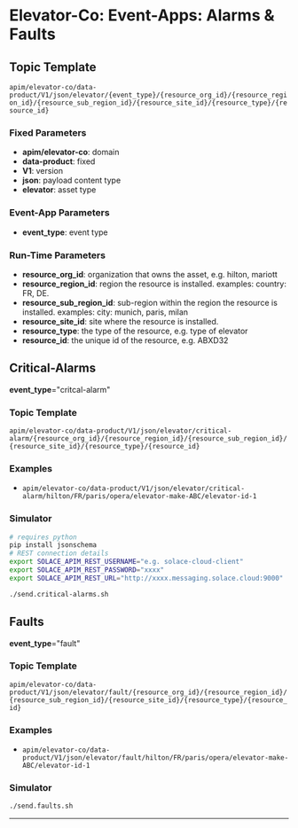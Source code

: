 # Elevator-Co: Event-Apps: Alarms & Faults

## Topic Template

`apim/elevator-co/data-product/V1/json/elevator/{event_type}/{resource_org_id}/{resource_region_id}/{resource_sub_region_id}/{resource_site_id}/{resource_type}/{resource_id}`

### Fixed Parameters

  - **apim/elevator-co**: domain
  - **data-product**: fixed
  - **V1**: version
  - **json**: payload content type
  - **elevator**: asset type

### Event-App Parameters

  - **event_type**: event type

### Run-Time Parameters

  - **resource_org_id**: organization that owns the asset, e.g. hilton, mariott
  - **resource_region_id**: region the resource is installed. examples: country: FR, DE.
  - **resource_sub_region_id**: sub-region within the region the resource is installed. examples: city: munich, paris, milan
  - **resource_site_id**: site where the resource is installed.
  - **resource_type**: the type of the resource, e.g. type of elevator
  - **resource_id**: the unique id of the resource, e.g. ABXD32

## Critical-Alarms

**event_type**="critcal-alarm"

### Topic Template

`apim/elevator-co/data-product/V1/json/elevator/critical-alarm/{resource_org_id}/{resource_region_id}/{resource_sub_region_id}/{resource_site_id}/{resource_type}/{resource_id}`

### Examples

- `apim/elevator-co/data-product/V1/json/elevator/critical-alarm/hilton/FR/paris/opera/elevator-make-ABC/elevator-id-1`

### Simulator

````bash
# requires python
pip install jsonschema
# REST connection details
export SOLACE_APIM_REST_USERNAME="e.g. solace-cloud-client"
export SOLACE_APIM_REST_PASSWORD="xxxx"
export SOLACE_APIM_REST_URL="http://xxxx.messaging.solace.cloud:9000"
````

````bash
./send.critical-alarms.sh
````

## Faults

**event_type**="fault"

### Topic Template

`apim/elevator-co/data-product/V1/json/elevator/fault/{resource_org_id}/{resource_region_id}/{resource_sub_region_id}/{resource_site_id}/{resource_type}/{resource_id}`

### Examples

- `apim/elevator-co/data-product/V1/json/elevator/fault/hilton/FR/paris/opera/elevator-make-ABC/elevator-id-1`

### Simulator

````bash
./send.faults.sh
````

---
